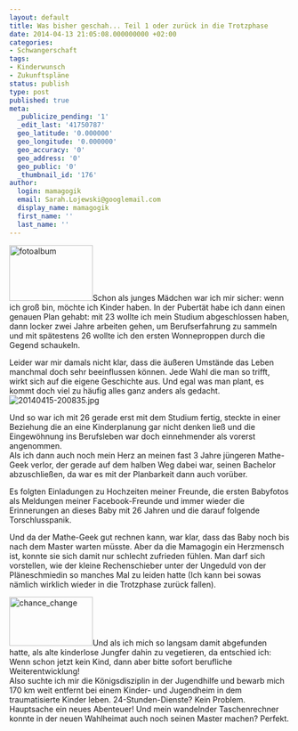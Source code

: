 ```yaml
---
layout: default
title: Was bisher geschah... Teil 1 oder zurück in die Trotzphase
date: 2014-04-13 21:05:08.000000000 +02:00
categories:
- Schwangerschaft
tags:
- Kinderwunsch
- Zukunftspläne
status: publish
type: post
published: true
meta:
  _publicize_pending: '1'
  _edit_last: '41750787'
  geo_latitude: '0.000000'
  geo_longitude: '0.000000'
  geo_accuracy: '0'
  geo_address: '0'
  geo_public: '0'
  _thumbnail_id: '176'
author:
  login: mamagogik
  email: Sarah.Lojewski@googlemail.com
  display_name: mamagogik
  first_name: ''
  last_name: ''
---
```

<p><a href="../../images/photo-album-235603_150.jpg"><img class="alignleft size-full wp-image-176" src="../../images/photo-album-235603_150.jpg" alt="fotoalbum" width="150" height="100" /></a>Schon als junges Mädchen war ich mir sicher: wenn ich groß bin, möchte ich Kinder haben. In der Pubertät habe ich dann einen genauen Plan gehabt: mit 23 wollte ich mein Studium abgeschlossen haben, dann locker zwei Jahre arbeiten gehen, um Berufserfahrung zu sammeln und mit spätestens 26 wollte ich den ersten Wonneproppen durch die Gegend schaukeln.</p>
<p>Leider war mir damals nicht klar, dass die äußeren Umstände das Leben manchmal doch sehr beeinflussen können.<!--more--> Jede Wahl die man so trifft, wirkt sich auf die eigene Geschichte aus. Und egal was man plant, es kommt doch viel zu häufig alles ganz anders als gedacht.<img class="alignright size-full" src="../../images/20140415-200835.jpg" alt="20140415-200835.jpg" /></p>
<p>Und so war ich mit 26 gerade erst mit dem Studium fertig, steckte in einer Beziehung die an eine Kinderplanung gar nicht denken ließ und die Eingewöhnung ins Berufsleben war doch einnehmender als vorerst angenommen.<br />
Als ich dann auch noch mein Herz an meinen fast 3 Jahre jüngeren Mathe-Geek verlor, der gerade auf dem halben Weg dabei war, seinen Bachelor abzuschließen, da war es mit der Planbarkeit dann auch vorüber.</p>
<p>Es folgten Einladungen zu Hochzeiten meiner Freunde, die ersten Babyfotos als Meldungen meiner Facebook-Freunde und immer wieder die Erinnerungen an dieses Baby mit 26 Jahren und die darauf folgende Torschlusspanik.</p>
<p>Und da der Mathe-Geek gut rechnen kann, war klar, dass das Baby noch bis nach dem Master warten müsste. Aber da die Mamagogin ein Herzmensch ist, konnte sie sich damit nur schlecht zufrieden fühlen. Man darf sich vorstellen, wie der kleine Rechenschieber unter der Ungeduld von der Pläneschmiedin so manches Mal zu leiden hatte (Ich kann bei sowas nämlich wirklich wieder in die Trotzphase zurück fallen).</p>
<p><a href="../../images/chance_change.jpg"><img class="alignleft size-thumbnail wp-image-178" src="../../images/chance_change.jpg" alt="chance_change" width="150" height="88" /></a>Und als ich mich so langsam damit abgefunden hatte, als alte kinderlose Jungfer dahin zu vegetieren, da entschied ich: Wenn schon jetzt kein Kind, dann aber bitte sofort berufliche Weiterentwicklung!<br />
Also suchte ich mir die Königsdisziplin in der Jugendhilfe und bewarb mich 170 km weit entfernt bei einem Kinder- und Jugendheim in dem traumatisierte Kinder leben. 24-Stunden-Dienste? Kein Problem. Hauptsache ein neues Abenteuer! Und mein wandelnder Taschenrechner konnte in der neuen Wahlheimat auch noch seinen Master machen? Perfekt.</p>
